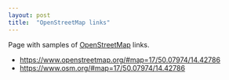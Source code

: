 ```yaml
---
layout: post
title:  "OpenStreetMap links"
---
```

Page with samples of [OpenStreetMap][openstreetmap-home] links.

<ul>
  <li><a href="https://www.openstreetmap.org/#map=17/50.07974/14.42786">https://www.openstreetmap.org/#map=17/50.07974/14.42786</a></li>
  <li><a href="https://www.osm.org/#map=17/50.07974/14.42786">https://www.osm.org/#map=17/50.07974/14.42786</a></li>
</ul>

[openstreetmap-home]: https://www.openstreetmap.org
